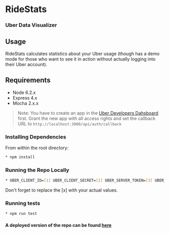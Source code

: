 # RideStats
### Uber Data Visualizer

## Usage
RideStats calculates statistics about your Uber usage (though has a demo mode for those who want to see it in action without actually logging into their Uber account).

## Requirements

- Node 6.2.x
- Express 4.x
- Mocha 2.x.x

> Note: You have to create an app in the [Uber Developers Dahsboard](https://developer.uber.com/dashboard) first. Grant the new app with all access rights and set the callback URL to ``http://localhost:3000/api/auth/callback``

### Installing Dependencies

From within the root directory:
```sh
* npm install
```

### Running the Repo Locally
```sh
* UBER_CLIENT_ID=[1] UBER_CLIENT_SECRET=[2] UBER_SERVER_TOKEN=[3] UBER_REDIRECT_URI=http://localhost:3000/api/auth/callback npm run dev
```
Don't forget to replace the [x] with your actual values. 

### Running tests
```sh
* npm run test
```

#### A deployed version of the repo can be found [here](https://ridestats9000.herokuapp.com/)
